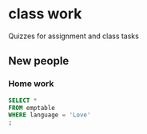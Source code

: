 # class work
Quizzes for assignment and class tasks

## New people 

### Home work

```SQL
SELECT *
FROM emptable
WHERE language = 'Love'
;
```
